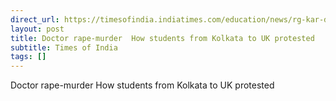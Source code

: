 ```yaml
---
direct_url: https://timesofindia.indiatimes.com/education/news/rg-kar-doctor-rape-murder-how-students-from-kolkata-to-uk-protested-against-this-egregious-gender-violence/articleshow/112677019.cms
layout: post
title: Doctor rape-murder  How students from Kolkata to UK protested
subtitle: Times of India
tags: []
---
```


Doctor rape-murder  How students from Kolkata to UK protested
